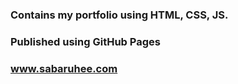 ### Contains my portfolio using HTML, CSS, JS.

### Published using GitHub Pages

### www.sabaruhee.com
